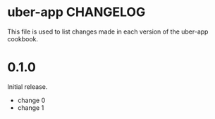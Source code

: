# uber-app CHANGELOG

This file is used to list changes made in each version of the uber-app cookbook.

# 0.1.0

Initial release.

- change 0
- change 1

